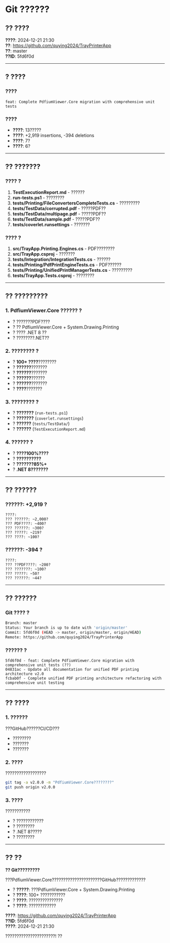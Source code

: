 # Git ??????

## ?? ????

**????**: 2024-12-21 21:30  
**??**: https://github.com/quying2024/TrayPrinterApp  
**??**: master  
**??ID**: 5fd6f0d  

---

## ? ????

### ????
```
feat: Complete PdfiumViewer.Core migration with comprehensive unit tests
```

### ????
- **????**: 13?????
- **????**: +2,919 insertions, -394 deletions
- **????**: 7?
- **????**: 6?

---

## ?? ???????

### ???? ?
1. **TestExecutionReport.md** - ??????
2. **run-tests.ps1** - ????????  
3. **tests/Printing/FileConvertersCompleteTests.cs** - ?????????
4. **tests/TestData/corrupted.pdf** - ?????PDF??
5. **tests/TestData/multipage.pdf** - ?????PDF??
6. **tests/TestData/sample.pdf** - ?????PDF??
7. **tests/coverlet.runsettings** - ???????

### ???? ?
1. **src/TrayApp.Printing.Engines.cs** - PDF????????
2. **src/TrayApp.csproj** - ???????
3. **tests/Integration/IntegrationTests.cs** - ??????
4. **tests/Printing/PdfPrintEngineTests.cs** - PDF??????
5. **tests/Printing/UnifiedPrintManagerTests.cs** - ?????????
6. **tests/TrayApp.Tests.csproj** - ????????

---

## ?? ?????????

### 1. **PdfiumViewer.Core ??????** ?
- ? ???????PDF????
- ? ?? PdfiumViewer.Core + System.Drawing.Printing
- ? ???? .NET 8 ??
- ? ????????.NET??

### 2. **????????** ?
- ? **100+ ????**????????
- ? **??????**???????
- ? **??????**???????
- ? **??????**??????
- ? **??????**???????
- ? **????**???????

### 3. **????????** ?
- ? **???????** (`run-tests.ps1`)
- ? **???????** (`coverlet.runsettings`)
- ? **??????** (`tests/TestData/`)
- ? **??????** (`TestExecutionReport.md`)

### 4. **??????** ?
- ? **????100%????**
- ? **??????????**
- ? **???????85%+**
- ? **.NET 8???????**

---

## ?? ??????

### ??????: +2,919 ?
```
????:
??? ??????: ~2,000?
??? PDF????: ~400?  
??? ??????: ~300?
??? ?????: ~219?
??? ????: ~100?
```

### ??????: -394 ?
```
????:
??? ??PDF????: ~200?
??? ???????: ~100?
??? ?????: ~50?
??? ??????: ~44?
```

---

## ?? ??????

### Git ???? ?
```bash
Branch: master
Status: Your branch is up to date with 'origin/master'
Commit: 5fd6f0d (HEAD -> master, origin/master, origin/HEAD)
Remote: https://github.com/quying2024/TrayPrinterApp
```

### ?????? ?
```
5fd6f0d - feat: Complete PdfiumViewer.Core migration with comprehensive unit tests (??)
04831ac - Update all documentation for unified PDF printing architecture v2.0
fcbab0f - Complete unified PDF printing architecture refactoring with comprehensive unit testing
```

---

## ?? ????

### 1. **??????**
???GitHub??????CI/CD???
- ????????
- ???????
- ???????

### 2. **????**
??????????????????
```bash
git tag -a v2.0.0 -m "PdfiumViewer.Core????????"
git push origin v2.0.0
```

### 3. **????**
???????????
- ? ????????????
- ? ????????
- ? .NET 8?????
- ? ????????

---

## ?? ??

**?? Git?????????**

???PdfiumViewer.Core??????????????????????GitHub?????????????

- ? **?????**: ???PdfiumViewer.Core + System.Drawing.Printing
- ? **????**: 100+ ???????????
- ? **????**: ???????????????
- ? **????**: ????????????

**????**: https://github.com/quying2024/TrayPrinterApp  
**??ID**: 5fd6f0d  
**????**: 2024-12-21 21:30

??????????????????????! ??